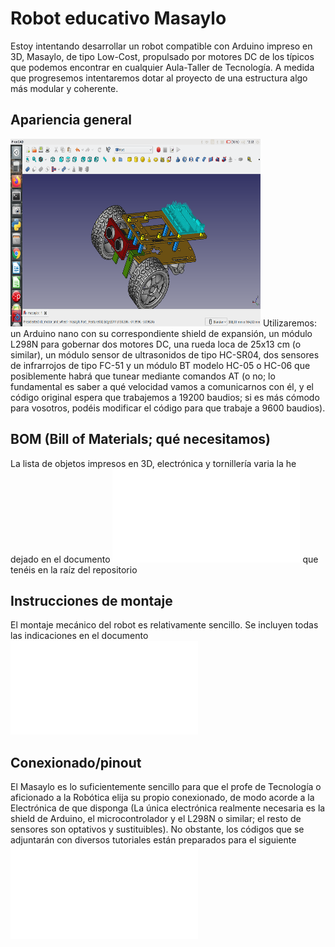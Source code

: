 # Robot educativo Masaylo
Estoy intentando desarrollar un robot compatible con Arduino impreso en 3D, Masaylo, de tipo Low-Cost, propulsado por motores DC de los típicos que podemos encontrar en cualquier Aula-Taller de Tecnología.
A medida que progresemos intentaremos dotar al proyecto de una estructura algo más modular y coherente.

## Apariencia general

<img src="./Images/masayloGeneral.png" width="400" height="300">
Utilizaremos: un Arduino nano con su correspondiente shield de expansión, un módulo L298N para gobernar dos motores DC, una rueda loca de 25x13 cm (o similar), un módulo sensor de ultrasonidos de tipo HC-SR04, dos sensores de infrarrojos de tipo FC-51 y un módulo BT modelo HC-05 o HC-06 que posiblemente habrá que tunear mediante comandos AT (o no; lo fundamental es saber a qué velocidad vamos a comunicarnos con él, y el código original espera que trabajemos a 19200 baudios; si es más cómodo para vosotros, podéis modificar el código para que trabaje a 9600 baudios).

## BOM (Bill of Materials; qué necesitamos)
La lista de objetos impresos en 3D, electrónica y tornillería varia la he dejado en el documento ![BOM.md](./BOM.md) que tenéis en la raíz del repositorio

## Instrucciones de montaje
El montaje mecánico del robot es relativamente sencillo. Se incluyen todas las indicaciones en el documento ![Montaje](./montaje.md)

## Conexionado/pinout
El Masaylo es lo suficientemente sencillo para que el profe de Tecnología o aficionado a la Robótica elija su propio conexionado, de modo acorde a la Electrónica de que disponga (La única electrónica realmente necesaria es la shield de Arduino, el microcontrolador y el L298N o similar; el resto de sensores son optativos y sustituibles). No obstante, los códigos que se adjuntarán con diversos tutoriales están preparados para el siguiente ![pinout](./pinout/pinoutMasaylo.pdf)
